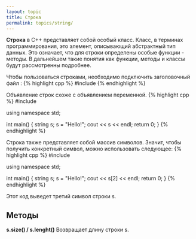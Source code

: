```yaml
---
layout: topic
title: Строка
permalink: topics/string/
---
```

**Строка** в C++ представляет собой особый класс. Класс, в терминах программирования, это элемент, описывающий абстрактный тип данных. Это означает, что для строки определены особые функции - методы. В дальнейшем такие понятия как функции, методы и классы будут рассмотренны подробнее.

Чтобы пользоваться строками, необходимо подключить заголовочный файл <string>:
{% highlight cpp %}
  #include <string>
{% endhighlight %}

Объявление строк схоже с объявлением переменной.
{% highlight cpp %}
  #include <string>
  
  using namespace std;
  
  int main()
  {
   string s;
   s = "Hello!";
   cout << s << endl;
   return 0;
  }
{% endhighlight %}

Строка также представляет собой массив символов. Значит, чтобы получить конкретный символ, можно использовать следующее:
{% highlight cpp %}
  #include <string>
  
  using namespace std;
  
  int main()
  {
   string s;
   s = "Hello!";
   cout << s[2] << endl;
   return 0;
  }
{% endhighlight %}
 
 Этот код выведет третий символ строки s.
 
## Методы
 
 **s.size() / s.lenght()**
 Возвращает длину строки s.
